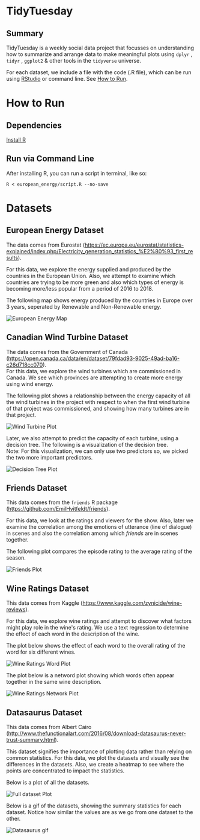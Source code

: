 # TidyTuesday

## Summary

TidyTuesday is a weekly social data project that focusses on understanding how to summarize and arrange data to make meaningful plots using  ````dplyr```` , ````tidyr```` , ````ggplot2```` & other tools in the ````tidyverse```` universe.

For each dataset, we include a file with the code (.R file), which can be run using [RStudio](https://rstudio.com/products/rstudio/download/) or command line. See [How to Run](#how-to-run).

# How to Run  

## Dependencies

[Install R](https://cran.rstudio.com/)

## Run via Command Line

After installing R, you can run a script in terminal, like so:
```shell
R < european_energy/script.R --no-save
```

# Datasets

## European Energy Dataset  
The data comes from Eurostat (https://ec.europa.eu/eurostat/statistics-explained/index.php/Electricity_generation_statistics_%E2%80%93_first_results).

For this data, we explore the energy supplied and produced by the countries in the European Union. Also, we attempt to examine which countries are trying to be more green and also which types of energy is becoming more/less popular from a period of 2016 to 2018.  

The following map shows energy produced by the countries in Europe over 3 years, seperated by Renewable and Non-Renewable energy.

![European Energy Map](https://github.com/JasKainth/TidyTuesday/blob/master/european_energy/european_energy_map.jpg)  

## Canadian Wind Turbine Dataset  
The data comes from the Government of Canada (https://open.canada.ca/data/en/dataset/79fdad93-9025-49ad-ba16-c26d718cc070).  
For this data, we explore the wind turbines which are commissioned in Canada. We see which provinces are attempting to create more energy using wind energy.  

The following plot shows a relationship between the energy capacity of all the wind turbines in the project with respect to when the first wind turbine of that project was commissioned, and showing how many turbines are in that project.

![Wind Turbine Plot](https://github.com/JasKainth/TidyTuesday/blob/master/canadian_wind_turbine/wind_turbine.jpg) 

Later, we also attempt to predict the capacity of each turbine, using a decision tree. The following is a visualization of the decision tree.  
Note: For this visualization, we can only use two predictors so, we picked the two more important predictors.  

![Decision Tree Plot](https://github.com/JasKainth/TidyTuesday/blob/master/canadian_wind_turbine/decision_tree.jpg)  


## Friends Dataset

This data comes from the ```friends``` R package (https://github.com/EmilHvitfeldt/friends).

For this data, we look at the ratings and viewers for the show. Also, later we examine the correlation among the emotions of utterance (line of dialogue) in scenes and also the correlation among which *friends* are in scenes together.

The following plot compares the episode rating to the average rating of the season.  

![Friends Plot](https://github.com/JasKainth/TidyTuesday/blob/master/friends/friends_avg_ratings.jpg)

## Wine Ratings Dataset  

This data comes from Kaggle (https://www.kaggle.com/zynicide/wine-reviews).  

For this data, we explore wine ratings and attempt to discover what factors might play role in the wine's rating. We use a text regression to determine the effect of each word in the description of the wine. 

The plot below shows the effect of each word to the overall rating of the word for six different wines.  

![Wine Ratings Word Plot](https://github.com/JasKainth/TidyTuesday/blob/master/wine_ratings/wine_rating_term_effect.jpg)

The plot below is a netword plot showing which words often appear together in the same wine description. 

![Wine Ratings Network Plot](https://github.com/JasKainth/TidyTuesday/blob/master/wine_ratings/wine_ratings_network_plot.jpg)

## Datasaurus Dataset

This data comes from Albert Cairo (http://www.thefunctionalart.com/2016/08/download-datasaurus-never-trust-summary.html).

This dataset signifies the importance of plotting data rather than relying on common statistics. For this data, we plot the datasets and visually see the differences in the datasets. Also, we create a heatmap to see where the points are concentrated to impact the statistics.  

Below is a plot of all the datasets.  

![Full dataset Plot](https://github.com/JasKainth/TidyTuesday/blob/master/datasauraus/all_plots.jpg)

Below is a gif of the datasets, showing the summary statistics for each dataset. Notice how similar the values are as we go from one dataset to the other.   

![Datasaurus gif](https://github.com/JasKainth/TidyTuesday/blob/master/datasauraus/datasaurus.gif)
